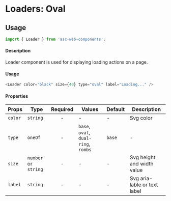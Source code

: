 # Loaders: Oval

## Usage

```js
import { Loader } from 'asc-web-components';
```

#### Description

Loader component is used for displaying loading actions on a page.

#### Usage

```js
<Loader color="black" size={40} type="oval" label="Loading..." />
```

#### Properties

| Props              | Type     | Required | Values                      | Default   | Description                                                                                                                                      |
| ------------------ | -------- | :------: | --------------------------- | --------- | ------------------------------------------------------------------------------------------------------------------------------------------------ |
| `color`          | `string`   |    -     | -                           | -         | Svg color                                  |
| `type`             | `oneOf`  |    -     | `base`, `oval`, `dual-ring`, `rombs` | `base`     | -                                                                     |
| `size`         | `number` or `string`   |    -     | -               | -         | Svg height and width value                                |
| `label`          | `string`   |    -    | -                           | -         | Svg aria-lable or text label                                             |


